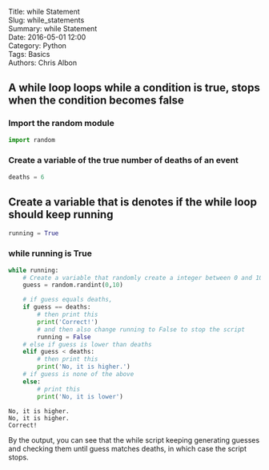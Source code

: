 Title: while Statement  
Slug: while_statements  
Summary: while Statement  
Date: 2016-05-01 12:00  
Category: Python  
Tags: Basics  
Authors: Chris Albon  

## A while loop loops while a condition is true, stops when the condition becomes false

### Import the random module


```python
import random
```

### Create a variable of the true number of deaths of an event


```python
deaths = 6
```

## Create a variable that is denotes if the while loop should keep running


```python
running = True
```

### while running is True


```python
while running:
    # Create a variable that randomly create a integer between 0 and 10.
    guess = random.randint(0,10)

    # if guess equals deaths,
    if guess == deaths:
        # then print this
        print('Correct!')
        # and then also change running to False to stop the script
        running = False
    # else if guess is lower than deaths
    elif guess < deaths:
        # then print this
        print('No, it is higher.')
    # if guess is none of the above
    else:
        # print this
        print('No, it is lower')
```

    No, it is higher.
    No, it is higher.
    Correct!


By the output, you can see that the while script keeping generating guesses and checking them until guess matches deaths, in which case the script stops.
